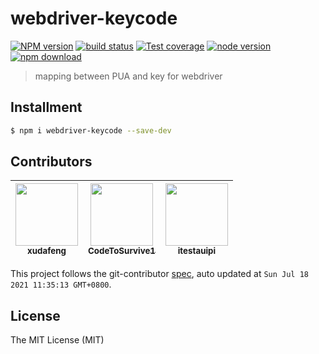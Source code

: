 # webdriver-keycode

[![NPM version][npm-image]][npm-url]
[![build status][travis-image]][travis-url]
[![Test coverage][coveralls-image]][coveralls-url]
[![node version][node-image]][node-url]
[![npm download][download-image]][download-url]

[npm-image]: https://img.shields.io/npm/v/webdriver-keycode.svg?style=flat-square
[npm-url]: https://npmjs.org/package/webdriver-keycode
[travis-image]: https://img.shields.io/travis/xudafeng/webdriver-keycode.svg
[travis-url]: https://travis-ci.org/xudafeng/webdriver-keycode
[coveralls-image]: https://img.shields.io/coveralls/xudafeng/webdriver-keycode.svg?
[coveralls-url]: https://coveralls.io/r/xudafeng/webdriver-keycode?branch=master
[node-image]: https://img.shields.io/badge/node.js-%3E=_0.10-green.svg
[node-url]: http://nodejs.org/download/
[download-image]: https://img.shields.io/npm/dm/webdriver-keycode.svg
[download-url]: https://npmjs.org/package/webdriver-keycode

> mapping between PUA and key for webdriver

## Installment

```bash
$ npm i webdriver-keycode --save-dev
```

<!-- GITCONTRIBUTOR_START -->

## Contributors

|[<img src="https://avatars.githubusercontent.com/u/1011681?v=4" width="100px;"/><br/><sub><b>xudafeng</b></sub>](https://github.com/xudafeng)<br/>|[<img src="https://avatars.githubusercontent.com/u/4576123?v=4" width="100px;"/><br/><sub><b>CodeToSurvive1</b></sub>](https://github.com/CodeToSurvive1)<br/>|[<img src="https://avatars.githubusercontent.com/u/62272417?v=4" width="100px;"/><br/><sub><b>itestauipi</b></sub>](https://github.com/itestauipi)<br/>|
| :---: | :---: | :---: |


This project follows the git-contributor [spec](https://github.com/xudafeng/git-contributor), auto updated at `Sun Jul 18 2021 11:35:13 GMT+0800`.

<!-- GITCONTRIBUTOR_END -->

## License

The MIT License (MIT)
